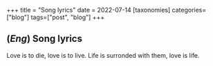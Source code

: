 +++
title = "Song lyrics"
date = 2022-07-14
[taxonomies]
categories=["blog"]
tags=["post", "blog"]
+++

## (*Eng*) Song lyrics

Love is to die, love is to live. Life is surronded with them, love is life.